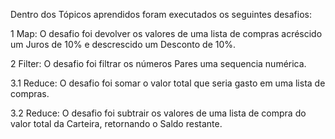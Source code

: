 Dentro dos Tópicos aprendidos foram executados os seguintes desafios:

1 Map: O desafio foi devolver os valores de uma lista de compras acréscido um Juros de 10% e descrescido um Desconto de 10%.

2 Filter: O desafio foi filtrar os números Pares uma sequencia numérica.

3.1 Reduce: O desafio foi somar o valor total que seria gasto em uma lista de compras.

3.2 Reduce: O desafio foi subtrair os valores de uma lista de compra do valor total da Carteira, retornando o Saldo restante.